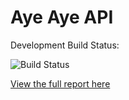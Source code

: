 # Aye Aye API

Development Build Status:

![Build Status](https://ci.danielmason.com/build-status/image/3)

[View the full report here](https://ci.danielmason.com/build-status/view/3)
